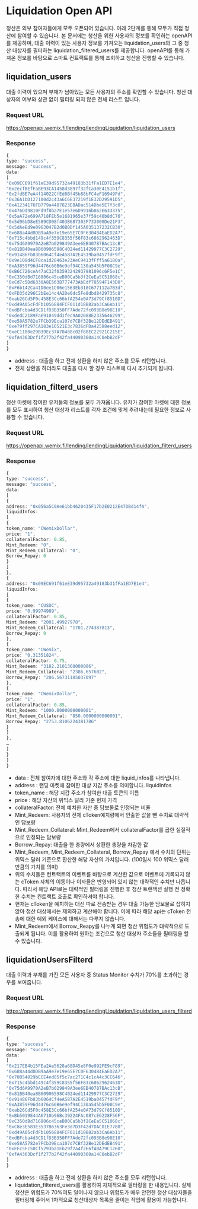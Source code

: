 # Liquidation Open API
청산은 외부 참여자들에게 모두 오픈되어 있습니다. 아래 2단계를 통해 모두가 직접 청산에 참여할 수 있습니다. 본 문서에는 청산을 위한 사용자의 정보를 확인하는 openAPI를 제공하며, 대출 이력이 있는 사용자 정보를 가져오는 liquidation_users와 그 중 청산 대상자를 필터하는 liquidation_filtered_users를 제공합니다. openAPI를 통해 가져온 정보를 바탕으로 스마트 컨트랙트를 통해 조회하고 청산을 진행할 수 있습니다.

## liquidation_users
대출 이력이 있으며 부채가 남아있는 모든 사용자의 주소를 확인할 수 있습니다.
청산 대상자의 여부와 상관 없이 필터링 되지 않은 전체 리스트 입니다.

### Request URL
https://openapi.wemix.fi/lending/lendingLiquidation/liquidation_users



### Response
```typescript
{
type: "success",
message: "success",
data:
[
"0x09EC691f61eE39d95732a49183b31fFa1ED7E1e4",
"0x2ecfBEfFaBE93CA1458d3897f32fCa30E4151b1f",
"0x2fdBE7eA4f14022CfEd6Bf45b88bFC4eF16949Fd",
"0x36A1bD127100d2c43a6C6E37219f1E32D29591D5",
"0x41234176FB779a4487823EBADac514Dbe5E7f3c0",
"0x476Dd9810Fd9f8ba7E1e57e6D9916b862E633375",
"0x5aA72e699A718FEb5e1681965e37f59c40b8dC76",
"0x5d96bD8eE589CD08f403B687303F733000De21F3",
"0x5dAeEd9e0963047B2d0B0Df145A035137232CB30",
"0x688a44d0DB9aA9e7e19e65E7C0F6304B4EaED2A7",
"0x715c4bbd149c4f359C8355f56F83c6862962463D",
"0x75d6A9970A2eB7b029849A3ee6EB40787BAc13cB",
"0x81BB40ea8B60906598C4024ed11429977C3C2729",
"0x91486Fb83b6064Cf4eA587A2E4519ba0457fdF9f",
"0x9e108d4CF8ca1d20463e23AeC9413fFff5a6180a",
"0xA3859F96d4476c60B6e9ef94C130a545b5F08C9e",
"0xB6C726ceA47aC32f03593242937981096c6F5e1C",
"0xC350dBd716806c45ceB00Ca5b3f2CeEa5C51068c",
"0xCd7c5Dd6330A8E563B777473AbEdf78594F143D0",
"0xF6b142Ca41D0ee1C06e1563Eb318C677112a7B3d",
"0xFD35d296C2bEe14c4A2De0dc5Fe8dbd8429735c8",
"0xab26Cd5F0c458E3Cc66bfA254e0A73d79Cf8510D",
"0xd49A05cFdFb1056884FCF011d18B82ab3Ca6Ab11",
"0xdBFcba4d3CD1fD3B350FF7Ade72fc093B8e98E10",
"0xdedC2189FaE91049dd1fec9A02088E2335646299",
"0xe58A5782e7FCb39Eca107d7CBf32Be12DEdEB491",
"0xe79ff297CA183e10521E3c7836dFDa42588eed12",
"0xeC1180e29B39Ec37A70488c02f88EC22921C215E",
"0xfA4363Dcf1f277b2f42fa44090360a14C0ebB2dF"
]
}
```

- address : 대출을 하고 전체 상환을 하지 않은 주소를 모두 리턴합니다.
- 전체 상환을 하더라도 대출을 다시 할 경우 리스트에 다시 추가되게 됩니다.


## liquidation_filterd_users
청산 마켓에 참여한 유저들의 정보를 모두 가져옵니다. 유저가 참여한 마켓에 대한 정보를 모두 표시하여 청산 대상자 리스트를 각자 조건에 맞게 추려내는데 필요한 정보로 사용할 수 있습니다.


### Request URL 
https://openapi.wemix.fi/lending/lendingLiquidation/liquidation_filterd_users



### Response
```typescript
{
type: "success",
message: "success",
data:
[
{
address: "0x056a5C0Ae61bb4620435F17b2E0212E47DBd14fA",
liquidInfos:
[
{
token_name: "CWemixDollar",
price: "1",
collateralFactor: 0.85,
Mint_Redeem: "0",
Mint_Redeem_Collateral: "0",
Borrow_Repay: 0
}
]
},
{
address: "0x09EC691f61eE39d95732a49183b31fFa1ED7E1e4",
liquidInfos:
[
{
token_name: "CUSDC",
price: "0.99974989",
collateralFactor: 0.85,
Mint_Redeem: "2001.49927978",
Mint_Redeem_Collateral: "1701.274387813",
Borrow_Repay: 0
},
{
token_name: "CWemix",
price: "0.31351824",
collateralFactor: 0.75,
Mint_Redeem: "3182.2101360000006",
Mint_Redeem_Collateral: "2386.657602",
Borrow_Repay: "286.56731185037097"
},
{
token_name: "CWemixDollar",
price: "1",
collateralFactor: 0.85,
Mint_Redeem: "1000.0000000000001",
Mint_Redeem_Collateral: "850.0000000000001",
Borrow_Repay: "2753.8106224381786"
}
]
},
…
]
}
]
}
```

- data : 전체 참여자에 대한 주소와 각 주소에 대한 liquid_infos를 나타냅니다.
- address : 랜딩 마켓에 참여한 대상 지갑 주소를 의미합니다.
liquidInfos
- token_name : 해당 지갑 주소가 참여한 대출 토큰의 이름
- price : 해당 자산의 위믹스 달라 기준 현재 가격
- collateralFactor: 전체 예치한 자산 중 담보물로 인정되는 비율
- Mint_Redeem: 사용자의 전체 cToken예치량에서 인출한 값을 뺀 수치로 대략적인 담보량
- Mint_Redeem_Collateral: Mint_Redeem에서 collateralFactor를 곱한 실질적으로 인정되는 담보량
- Borrow_Repay: 대출을 한 총량에서 상환한 총량을 차감한 값
- Mint_Redeem, Mint_Redeem_Collateral, Borrow_Repay 에서 수치의 단위는 위믹스 달러 기준으로 환산한 해당 자산의 가치입니다. (100일시 100 위믹스 달러만큼의 가치를 의미)
- 위의 수치들은 컨트랙트의 이벤트를 바탕으로 계산한 값으로 이벤트에 기록되지 않는 cToken 자체의 이동이나 이자율은 반영되어 있지 않는 대략적인 수치만 나옵니다. 따라서 해당 API로는 대략적인 필터링을 진행한 후 청산 트랜잭션 실행 전 정확한 수치는 컨트랙트 호출로 확인하셔야 합니다.
- 현재는 cToken을 예치하는 대신 따로 전송받는 경우 대출 가능한 담보물로 잡히지 않아 청산 대상에서는 제외하고 계산해야 합니다. 이에 따라 해당 api는 cToken 전송에 대한 예외 케이스에 대해서는 다루지 않습니다.
- Mint_Redeem에서 Borrow_Reapy를 나누게 되면 청산 위험도가 대략적으로 도출되게 됩니다. 이를 활용하여 원하는 조건으로 청산 대상자 주소들을 필터링을 할 수 있습니다.


## liquidationUsersFilterd
대출 이력과 부채를 가진 모든 사용자 중 Status Monitor 수치가 70%를 초과하는 경우를 보여줍니다.


### Request URL
https://openapi.wemix.fi/lending/lendingLiquidation/liquidation_users_filterd



### Response
```typescript
{
type: "success",
message: "success",
data:
[
"0x217EB4b15FEa2Ae5628a68D45e8F0e992FE9cF89",
"0x688a44d0DB9aA9e7e19e65E7C0F6304B4EaED2A7",
"0x70B54029bECE4ed85f5c7ac271C4c1cA4c3CC646",
"0x715c4bbd149c4f359C8355f56F83c6862962463D",
"0x75d6A9970A2eB7b029849A3ee6EB40787BAc13cB",
"0x81BB40ea8B60906598C4024ed11429977C3C2729",
"0x91486Fb83b6064Cf4eA587A2E4519ba0457fdF9f",
"0xA3859F96d4476c60B6e9ef94C130a545b5F08C9e",
"0xab26Cd5F0c458E3Cc66bfA254e0A73d79Cf8510D",
"0xBb5019E44A6710b96Bc39224FAc087cE6228F56F",
"0xC350dBd716806c45ceB00Ca5b3f2CeEa5C51068c",
"0xC8e3E583E3537B6363Fe3d7D3F42d7DAC01E7780",
"0xd49A05cFdFb1056884FCF011d18B82ab3Ca6Ab11",
"0xdBFcba4d3CD1fD3B350FF7Ade72fc093B8e98E10",
"0xe58A5782e7FCb39Eca107d7CBf32Be12DEdEB491",
"0xEFc5Fc50Cf5293ba1Eb29f2a4f2E6fA0A79C1260",
"0xfA4363Dcf1f277b2f42fa44090360a14C0ebB2dF"
]
}
```

- address : 대출을 하고 전체 상환을 하지 않은 주소를 모두 리턴합니다.
- liquidation_filtered_users를 활용하여 자체적으로 필터링을 한 내용입니다. 실제 청산은 위험도가 70%여도 일어나지 않으나 위험도가 매우 안전한 청산 대상자들을 필터링해 주어서 1차적으로 청산대상자 목록을 줄이는 작업에 활용이 가능합니다.
